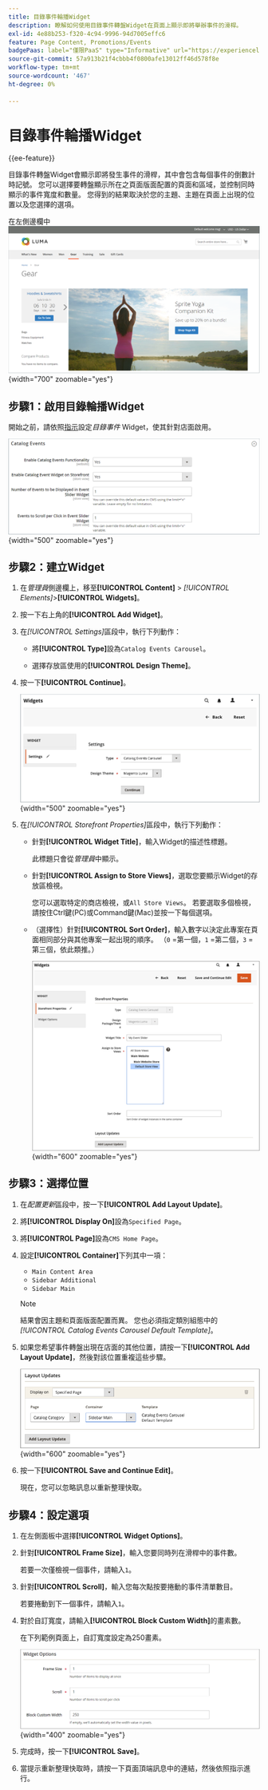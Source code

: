 ```yaml
---
title: 目錄事件輪播Widget
description: 瞭解如何使用目錄事件轉盤Widget在頁面上顯示即將舉辦事件的滑桿。
exl-id: 4e88b253-f320-4c94-9996-94d7005effc6
feature: Page Content, Promotions/Events
badgePaas: label="僅限PaaS" type="Informative" url="https://experienceleague.adobe.com/zh-hant/docs/commerce/user-guides/product-solutions" tooltip="僅適用於雲端專案(Adobe管理的PaaS基礎結構)和內部部署專案的Adobe Commerce 。"
source-git-commit: 57a913b21f4cbbb4f0800afe13012ff46d578f8e
workflow-type: tm+mt
source-wordcount: '467'
ht-degree: 0%

---
```


# 目錄事件輪播Widget

{{ee-feature}}

目錄事件轉盤Widget會顯示即將發生事件的滑桿，其中會包含每個事件的倒數計時記號。 您可以選擇要轉盤顯示所在之頁面版面配置的頁面和區域，並控制同時顯示的事件寬度和數量。 您得到的結果取決於您的主題、主題在頁面上出現的位置以及您選擇的選項。

在左側邊欄中![事件輪播](./assets/storefront-event-carousel-sidebar-gear.png){width="700" zoomable="yes"}

## 步驟1：啟用目錄輪播Widget

開始之前，請依照[指示](../merchandising-promotions/event-configure.md)設定&#x200B;_目錄事件_ Widget，使其針對店面啟用。

![目錄事件設定](./assets/config-catalog-catalog-events-1.png){width="500" zoomable="yes"}

## 步驟2：建立Widget

1. 在&#x200B;_管理員_&#x200B;側邊欄上，移至&#x200B;**[!UICONTROL Content]** > _[!UICONTROL Elements]_>**[!UICONTROL Widgets]**。

1. 按一下右上角的&#x200B;**[!UICONTROL Add Widget]**。

1. 在&#x200B;_[!UICONTROL Settings]_&#x200B;區段中，執行下列動作：

   - 將&#x200B;**[!UICONTROL Type]**&#x200B;設為`Catalog Events Carousel`。

   - 選擇存放區使用的&#x200B;**[!UICONTROL Design Theme]**。

1. 按一下&#x200B;**[!UICONTROL Continue]**。

   ![事件輪播的Widget設定](./assets/widget-event-carousel-settings.png){width="500" zoomable="yes"}

1. 在&#x200B;_[!UICONTROL Storefront Properties]_&#x200B;區段中，執行下列動作：

   - 針對&#x200B;**[!UICONTROL Widget Title]**，輸入Widget的描述性標題。

     此標題只會從&#x200B;_管理員_&#x200B;中顯示。

   - 針對&#x200B;**[!UICONTROL Assign to Store Views]**，選取您要顯示Widget的存放區檢視。

     您可以選取特定的商店檢視，或`All Store Views`。 若要選取多個檢視，請按住Ctrl鍵(PC)或Command鍵(Mac)並按一下每個選項。

   - （選擇性）針對&#x200B;**[!UICONTROL Sort Order]**，輸入數字以決定此專案在頁面相同部分與其他專案一起出現的順序。 （`0` =第一個，`1` =第二個，`3` =第三個，依此類推。）

     ![Widget店面屬性](./assets/widget-event-carousel-storefront-properties.png){width="600" zoomable="yes"}

## 步驟3：選擇位置

1. 在&#x200B;_配置更新_&#x200B;區段中，按一下&#x200B;**[!UICONTROL Add Layout Update]**。

1. 將&#x200B;**[!UICONTROL Display On]**&#x200B;設為`Specified Page`。

1. 將&#x200B;**[!UICONTROL Page]**&#x200B;設為`CMS Home Page`。

1. 設定&#x200B;**[!UICONTROL Container]**&#x200B;下列其中一項：

   - `Main Content Area`
   - `Sidebar Additional`
   - `Sidebar Main`

   >[!NOTE]
   >
   >結果會因主題和頁面版面配置而異。 您也必須指定類別組態中的&#x200B;_[!UICONTROL Catalog Events Carousel Default Template]_。

1. 如果您希望事件轉盤出現在店面的其他位置，請按一下&#x200B;**[!UICONTROL Add Layout Update]**，然後對該位置重複這些步驟。

   ![配置更新](./assets/widget-event-carousel-layout-updates-catalog-category-sidebar.png){width="600" zoomable="yes"}

1. 按一下&#x200B;**[!UICONTROL Save and Continue Edit]**。

   現在，您可以忽略訊息以重新整理快取。

## 步驟4：設定選項

1. 在左側面板中選擇&#x200B;**[!UICONTROL Widget Options]**。

1. 針對&#x200B;**[!UICONTROL Frame Size]**，輸入您要同時列在滑桿中的事件數。

   若要一次僅檢視一個事件，請輸入`1`。

1. 針對&#x200B;**[!UICONTROL Scroll]**，輸入您每次點按要捲動的事件清單數目。

   若要捲動到下一個事件，請輸入`1`。

1. 對於自訂寬度，請輸入&#x200B;**[!UICONTROL Block Custom Width]**&#x200B;的畫素數。

   在下列範例頁面上，自訂寬度設定為250畫素。

   ![自訂寬度Widget選項](./assets/widget-options-custom-width.png){width="400" zoomable="yes"}

1. 完成時，按一下&#x200B;**[!UICONTROL Save]**。

1. 當提示重新整理快取時，請按一下頁面頂端訊息中的連結，然後依照指示進行。
